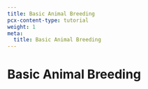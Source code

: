 ```yaml
---
title: Basic Animal Breeding
pcx-content-type: tutorial
weight: 1
meta:
  title: Basic Animal Breeding
---
```


# Basic Animal Breeding
